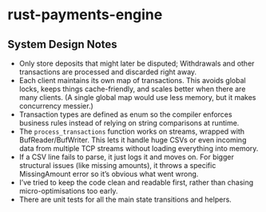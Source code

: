 # rust-payments-engine

## System Design Notes

- Only store deposits that might later be disputed; Withdrawals and other transactions are processed and discarded right away.
- Each client maintains its own map of transactions. This avoids global locks, keeps things cache-friendly, and scales better when there are many clients. (A single global map would use less memory, but it makes concurrency messier.)
- Transaction types are defined as enum so the compiler enforces business rules instead of relying on string comparisons at runtime.
- The `process_transactions` function works on streams, wrapped with BufReader/BufWriter. This lets it handle huge CSVs or even incoming data from multiple TCP streams without loading everything into memory.
- If a CSV line fails to parse, it just logs it and moves on. For bigger structural issues (like missing amounts), it throws a specific MissingAmount error so it’s obvious what went wrong.
- I’ve tried to keep the code clean and readable first, rather than chasing micro-optimisations too early.
- There are unit tests for all the main state transitions and helpers.
